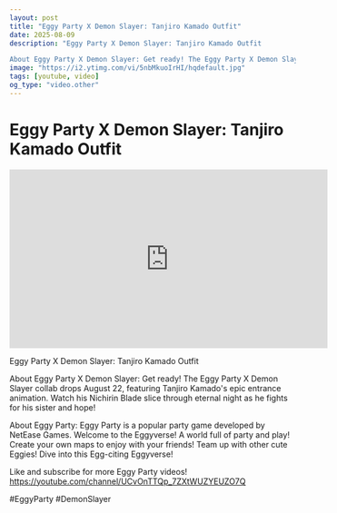```yaml
---
layout: post
title: "Eggy Party X Demon Slayer: Tanjiro Kamado Outfit"
date: 2025-08-09
description: "Eggy Party X Demon Slayer: Tanjiro Kamado Outfit

About Eggy Party X Demon Slayer: Get ready! The Eggy Party X Demon Slayer collab drops August 22, feat..."
image: "https://i2.ytimg.com/vi/5nbMkuoIrHI/hqdefault.jpg"
tags: [youtube, video]
og_type: "video.other"
---
```


<script type="application/ld+json">
{
  "@context": "http://schema.org",
  "@type": "VideoObject",
  "name": "Eggy Party X Demon Slayer: Tanjiro Kamado Outfit",
  "description": "Eggy Party X Demon Slayer: Tanjiro Kamado Outfit\n\nAbout Eggy Party X Demon Slayer: Get ready! The Eggy Party X Demon Slayer collab drops August 22, featuring Tanjiro Kamado's epic entrance animation. Watch his Nichirin Blade slice through eternal night as he fights for his sister and hope!\n\nAbout Eggy Party: Eggy Party is a popular party game developed by NetEase Games. Welcome to the Eggyverse! A world full of party and play! Create your own maps to enjoy with your friends! Team up with other cute Eggies! Dive into this Egg-citing Eggyverse!\n\nLike and subscribe for more Eggy Party videos! https://youtube.com/channel/UCvOnTTQp_7ZXtWUZYEUZO7Q \n\n#EggyParty #DemonSlayer",
  "thumbnailUrl": "https://i2.ytimg.com/vi/5nbMkuoIrHI/hqdefault.jpg",
  "uploadDate": "2025-08-09T10:00:11",
  "embedUrl": "https://www.youtube.com/embed/5nbMkuoIrHI",
  "publisher": {
    "@type": "Person",
    "name": "Celo Zaga"
  },
  "mainEntityOfPage": {
    "@type": "WebPage",
    "@id": "https://celozaga.github.io/2025/08/09/eggy-party-x-demon-slayer:-tanjiro-kamado-outfit-5nbMkuoIrHI.html"
  },
  "duration": "PT0M0S"
}
</script>

<script type="application/ld+json">
{
  "@context": "http://schema.org",
  "@type": "BlogPosting",
  "headline": "Eggy Party X Demon Slayer: Tanjiro Kamado Outfit",
  "image": "https://i2.ytimg.com/vi/5nbMkuoIrHI/hqdefault.jpg",
  "publisher": {
    "@type": "Person",
    "name": "Celo Zaga"
  },
  "url": "https://celozaga.github.io/2025/08/09/eggy-party-x-demon-slayer:-tanjiro-kamado-outfit-5nbMkuoIrHI.html",
  "datePublished": "2025-08-09T10:00:11",
  "dateCreated": "2025-08-09T10:00:11",
  "dateModified": "2025-08-09T10:00:11",
  "description": "Eggy Party X Demon Slayer: Tanjiro Kamado Outfit\n\nAbout Eggy Party X Demon Slayer: Get ready! The Eggy Party X Demon Slayer collab drops August 22, feat...",
  "author": {
    "@type": "Person",
    "name": "Celo Zaga"
  },
  "mainEntityOfPage": {
    "@type": "WebPage",
    "@id": "https://celozaga.github.io/2025/08/09/eggy-party-x-demon-slayer:-tanjiro-kamado-outfit-5nbMkuoIrHI.html"
  }
}
</script>

<h1 class="youtube-post-title">Eggy Party X Demon Slayer: Tanjiro Kamado Outfit</h1>

<iframe width="560" height="315" src="https://www.youtube.com/embed/5nbMkuoIrHI" class="youtube-post-embed" frameborder="0" allowfullscreen></iframe>

<p class="youtube-post-description">Eggy Party X Demon Slayer: Tanjiro Kamado Outfit

About Eggy Party X Demon Slayer: Get ready! The Eggy Party X Demon Slayer collab drops August 22, featuring Tanjiro Kamado's epic entrance animation. Watch his Nichirin Blade slice through eternal night as he fights for his sister and hope!

About Eggy Party: Eggy Party is a popular party game developed by NetEase Games. Welcome to the Eggyverse! A world full of party and play! Create your own maps to enjoy with your friends! Team up with other cute Eggies! Dive into this Egg-citing Eggyverse!

Like and subscribe for more Eggy Party videos! https://youtube.com/channel/UCvOnTTQp_7ZXtWUZYEUZO7Q 

#EggyParty #DemonSlayer</p>
